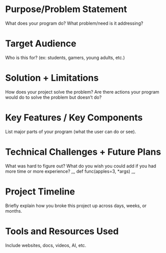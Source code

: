 # Purpose/Problem Statement 
What does your program do? What problem/need is it addressing?
# Target Audience
Who is this for? (ex: students, gamers, young adults, etc.)
# Solution + Limitations 
How does your project solve the problem? Are there actions your program would do to solve the problem but doesn’t do?
# Key Features / Key Components 
List major parts of your program (what the user can do or see).
# Technical Challenges + Future Plans 
What was hard to figure out? What do you wish you could add if you had more time or more experience?
,,,
def func(apples=3, *args)
,,,
# Project Timeline 
Briefly explain how you broke this project up across days, weeks, or months.
# Tools and Resources Used 
Include websites, docs, videos, AI, etc.


